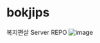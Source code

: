 # bokjips
복지편살 Server REPO
![image](https://user-images.githubusercontent.com/64072136/168822378-207b2a0d-5507-4bd5-ad74-79c62924d801.png)
